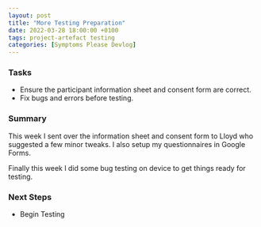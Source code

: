 ```yaml
---
layout: post
title: "More Testing Preparation"
date: 2022-03-28 18:00:00 +0100
tags: project-artefact testing
categories: [Symptoms Please Devlog]
---
```


### Tasks
- Ensure the participant information sheet and consent form are correct.
- Fix bugs and errors before testing.

### Summary
This week I sent over the information sheet and consent form to Lloyd who suggested a few minor tweaks. I also setup my questionnaires in Google Forms.

Finally this week I did some bug testing on device to get things ready for testing. 

### Next Steps
- Begin Testing